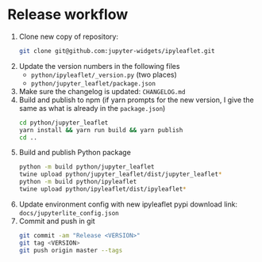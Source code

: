 # Release workflow

1. Clone new copy of repository:
   ```sh
   git clone git@github.com:jupyter-widgets/ipyleaflet.git
   ```
2. Update the version numbers in the following files
   - `python/ipyleaflet/_version.py` (two places)
   - `python/jupyter_leaflet/package.json`
3. Make sure the changelog is updated: `CHANGELOG.md`
4. Build and publish to npm (if yarn prompts for the new version, I give the same as what is already in the `package.json`)
   ```sh
   cd python/jupyter_leaflet
   yarn install && yarn run build && yarn publish
   cd ..
   ```
5. Build and publish Python package
   ```sh
   python -m build python/jupyter_leaflet
   twine upload python/jupyter_leaflet/dist/jupyter_leaflet*
   python -m build python/ipyleaflet
   twine upload python/ipyleaflet/dist/ipyleaflet*
   ```
6. Update environment config with new ipyleaflet pypi download link: `docs/jupyterlite_config.json`
7. Commit and push in git
   ```sh
   git commit -am "Release <VERSION>"
   git tag <VERSION>
   git push origin master --tags
   ```
